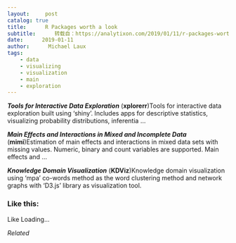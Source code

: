 ```yaml
---
layout:     post
catalog: true
title:      R Packages worth a look
subtitle:      转载自：https://analytixon.com/2019/01/11/r-packages-worth-a-look-1393/
date:      2019-01-11
author:      Michael Laux
tags:
    - data
    - visualizing
    - visualization
    - main
    - exploration
---
```


***Tools for Interactive Data Exploration*** (**xplorerr**)Tools for interactive data exploration built using ‘shiny’. Includes apps for descriptive statistics, visualizing probability distributions, inferentia …

***Main Effects and Interactions in Mixed and Incomplete Data*** (**mimi**)Estimation of main effects and interactions in mixed data sets with missing values. Numeric, binary and count variables are supported. Main effects and …

***Knowledge Domain Visualization*** (**KDViz**)Knowledge domain visualization using ‘mpa’ co-words method as the word clustering method and network graphs with ‘D3.js’ library as visualization tool.





### Like this:

Like Loading...


*Related*

